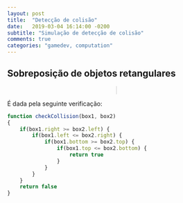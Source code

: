 ```yaml
---
layout: post
title:  "Detecção de colisão"
date:	2019-03-04 16:14:00 -0200
subtitle: "Simulação de detecção de colisão"
comments: true
categories: "gamedev, computation"
---
```


## Sobreposição de objetos retangulares

<center>
    <canvas id="collision_canvas" width="600px" height="400px"></canvas>
</center>

<style>
#collision_canvas {
    border-style: solid;
    border-width: 1px;
    border-color: #e2e2e2;
}
</style>

<script>
let canvas = document.querySelector("#collision_canvas")
let ctx = null
let rectWidth = 30
let rectHeight = 30
let obstacles = []
let lengthObstacles = 25

ctx = canvas.getContext("2d")

for(let i=0; i < lengthObstacles; i++) {
    obstacles.push({positionX: (Math.random() * ctx.canvas.width - 30) + 30,
                    positionY: (Math.random() * ctx.canvas.height - 30) + 30})
}

drawObstacles(null, obstacles)

canvas.addEventListener('touchmove', event => {
    mousePositionX = event.offsetX
    mousePositionY = event.offsetY

    ctx.clearRect(0, 0, ctx.canvas.width, ctx.canvas.height);

    drawRect(mousePositionX, mousePositionY, rectWidth, rectHeight, "#773d92")
    drawObstacles(event, obstacles)
})

canvas.addEventListener('mousemove', event => {
    mousePositionX = event.offsetX
    mousePositionY = event.offsetY

    ctx.clearRect(0, 0, ctx.canvas.width, ctx.canvas.height);

    drawRect(mousePositionX, mousePositionY, rectWidth, rectHeight, "#773d92")
    drawObstacles(event, obstacles)
})

function drawObstacles(event, obstacles) {
    obstacles.forEach(function(e) {
        const collision = event ? checkCollision(event, e) : false
        drawRect(e.positionX, e.positionY, rectWidth, rectHeight, collision ? "#d80559a1" : "#16a284d9")
    })
}

function checkCollision(mouseEvent, obstacle) {
    mx = mouseEvent.offsetX
    my = mouseEvent.offsetY

    box1 = {left: mx - rectWidth/2,
            right: mx + rectWidth/2,
            top: my - rectHeight/2,
            bottom: my + rectHeight/2}

    box2 = {left: obstacle.positionX - rectWidth/2,
            right: obstacle.positionX + rectWidth/2,
            top: obstacle.positionY - rectHeight/2,
            bottom: obstacle.positionY + rectHeight/2}

    if(box1.right > box2.left) {
        if(box1.left < box2.right) {
            if(box1.bottom >= box2.top) {
                if(box1.top <= box2.bottom) {
                    return true
                }
            }
        }
    }
    return false
}

function drawRect(x, y, w, h, color) {
    ctx.fillStyle = color;
    ctx.fillRect(x-(w/2), y-(h/2), w, h);
}

</script>

É dada pela seguinte verificação:

``` javascript
function checkCollision(box1, box2)
{
    if(box1.right >= box2.left) {
        if(box1.left <= box2.right) {
            if(box1.bottom >= box2.top) {
                if(box1.top <= box2.bottom) {
                    return true
                }
            }
        }
    }
    return false
}
```